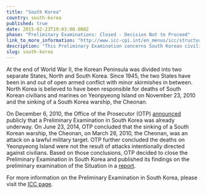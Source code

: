 ```yaml
---
title: "South Korea"
country: south-korea
published: true
date: 2015-02-23T19:03:00.000Z
phase: "Preliminary Examinations: Closed - Decision Not to Proceed"
link_to_more_information: "http://www.icc-cpi.int/en_menus/icc/structure%20of%20the%20court/office%20of%20the%20prosecutor/comm%20and%20ref/pe-cdnp/korea/Pages/korea.aspx"
description: "This Preliminary Examination concerns South Korean civilians and marines on Yeonpyeong Island killed by North Korean fire. On June 23, 2014, the Office of the Prosecutor closed the Preliminary Examination, concluding there was insufficient evidence to proceed."
slug: south-korea
---
```


At the end of World War II, the Korean Peninsula was divided into two separate States, North and South Korea. Since 1945, the two States have been in and out of open armed conflict with minor skirmishes in between. North Korea is believed to have been responsible for deaths of South Korean civilians and marines on Yeonpyeong Island on November 23, 2010 and the sinking of a South Korea warship, the Cheonan.

On December 6, 2010, the Office of the Prosecutor (OTP) [announced](http://www.icc-cpi.int/NR/rdonlyres/40BB19F9-3193-4A76-9E70-EB8BE39363B3/282744/KoreaEng1.pdf) publicly that a Preliminary Examination in South Korea was already underway. On June 23, 2014, OTP concluded that the sinking of a South Korean warship, the Cheonan, on March 26, 2010, the Cheonan, was an attack on a lawful military target. OTP further concluded the deaths on Yeonpyeong Island were not the result of attacks intentionally directed against civilians. Based on those conclusions, OTP decided to close the Preliminary Examination in South Korea and published its findings on the preliminary examination of the Situation in a [report](http://www.icc-cpi.int/iccdocs/otp/SAS-KOR-Article-5-Public-Report-ENG-05Jun2014.pdf).

For more information on the Preliminary Examination in South Korea, please visit the [ICC page](http://www.icc-cpi.int/en_menus/icc/structure%20of%20the%20court/office%20of%20the%20prosecutor/comm%20and%20ref/pe-cdnp/korea/Pages/korea.aspx).

